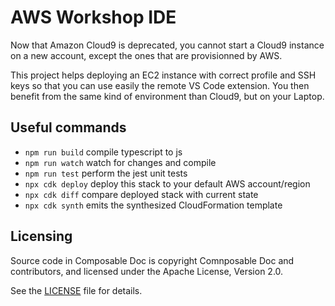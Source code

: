 # AWS Workshop IDE

Now that Amazon Cloud9 is deprecated, you cannot start a Cloud9 instance on a new account, except the ones that are provisionned by AWS.

This project helps deploying an EC2 instance with correct profile and SSH keys so that you can use easily the remote VS Code extension. You then benefit from the same kind of environment than Cloud9, but on your Laptop.


## Useful commands

* `npm run build`   compile typescript to js
* `npm run watch`   watch for changes and compile
* `npm run test`    perform the jest unit tests
* `npx cdk deploy`  deploy this stack to your default AWS account/region
* `npx cdk diff`    compare deployed stack with current state
* `npx cdk synth`   emits the synthesized CloudFormation template


## Licensing

Source code in Composable Doc is copyright Comnposable Doc and
contributors, and licensed under the Apache License, Version 2.0.

See the [LICENSE](LICENSE) file for details.
